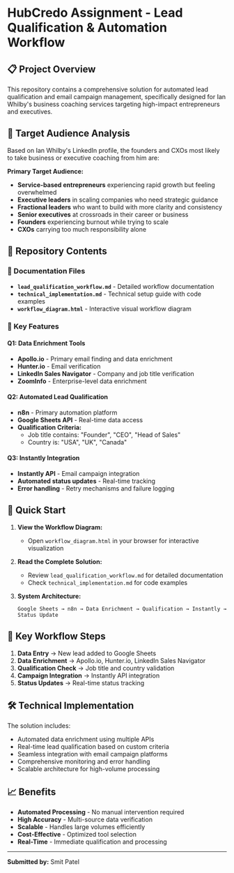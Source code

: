 # HubCredo Assignment - Lead Qualification & Automation Workflow

## 📋 Project Overview

This repository contains a comprehensive solution for automated lead qualification and email campaign management, specifically designed for Ian Whilby's business coaching services targeting high-impact entrepreneurs and executives.

## 🎯 Target Audience Analysis

Based on Ian Whilby's LinkedIn profile, the founders and CXOs most likely to take business or executive coaching from him are:

**Primary Target Audience:**
- **Service-based entrepreneurs** experiencing rapid growth but feeling overwhelmed
- **Executive leaders** in scaling companies who need strategic guidance  
- **Fractional leaders** who want to build with more clarity and consistency
- **Senior executives** at crossroads in their career or business
- **Founders** experiencing burnout while trying to scale
- **CXOs** carrying too much responsibility alone

## 📁 Repository Contents

### 📄 Documentation Files
- **`lead_qualification_workflow.md`** - Detailed workflow documentation
- **`technical_implementation.md`** - Technical setup guide with code examples
- **`workflow_diagram.html`** - Interactive visual workflow diagram

### 🔧 Key Features

#### Q1: Data Enrichment Tools
- **Apollo.io** - Primary email finding and data enrichment
- **Hunter.io** - Email verification
- **LinkedIn Sales Navigator** - Company and job title verification
- **ZoomInfo** - Enterprise-level data enrichment

#### Q2: Automated Lead Qualification
- **n8n** - Primary automation platform
- **Google Sheets API** - Real-time data access
- **Qualification Criteria:**
  - Job title contains: "Founder", "CEO", "Head of Sales"
  - Country is: "USA", "UK", "Canada"

#### Q3: Instantly Integration
- **Instantly API** - Email campaign integration
- **Automated status updates** - Real-time tracking
- **Error handling** - Retry mechanisms and failure logging

## 🚀 Quick Start

1. **View the Workflow Diagram:**
   - Open `workflow_diagram.html` in your browser for interactive visualization

2. **Read the Complete Solution:**
   - Review `lead_qualification_workflow.md` for detailed documentation
   - Check `technical_implementation.md` for code examples

3. **System Architecture:**
   ```
   Google Sheets → n8n → Data Enrichment → Qualification → Instantly → Status Update
   ```
## 🔗 Key Workflow Steps

1. **Data Entry** → New lead added to Google Sheets
2. **Data Enrichment** → Apollo.io, Hunter.io, LinkedIn Sales Navigator
3. **Qualification Check** → Job title and country validation
4. **Campaign Integration** → Instantly API integration
5. **Status Updates** → Real-time status tracking

## 🛠️ Technical Implementation

The solution includes:
- Automated data enrichment using multiple APIs
- Real-time lead qualification based on custom criteria
- Seamless integration with email campaign platforms
- Comprehensive monitoring and error handling
- Scalable architecture for high-volume processing

## 📈 Benefits

- **Automated Processing** - No manual intervention required
- **High Accuracy** - Multi-source data verification
- **Scalable** - Handles large volumes efficiently
- **Cost-Effective** - Optimized tool selection
- **Real-Time** - Immediate qualification and processing

---

**Submitted by:** Smit Patel 
